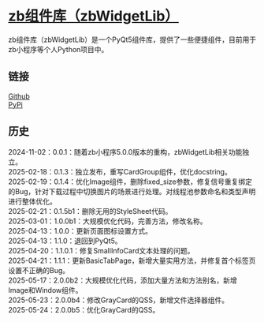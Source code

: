 # [zb组件库（zbWidgetLib）](https://ianzb.github.io/project/zbWidgetLib.html)

zb组件库（zbWidgetLib）是一个PyQt5组件库，提供了一些便捷组件，目前用于zb小程序等个人Python项目中。

## 链接

[Github](https://github.com/Ianzb/zbWidgetLib/)  
[PyPi](https://pypi.org/project/zbWidgetLib/)

## 历史

2024-11-02：0.0.1：随着zb小程序5.0.0版本的重构，zbWidgetLib相关功能独立。  
2025-02-18：0.1.3：独立发布，重写CardGroup组件，优化docstring。  
2025-02-19：0.1.4：优化Image组件，删除fixed_size参数，修复信号重复绑定的Bug，针对下载过程中切换图片的场景进行处理。对线程池参数命名和类型声明进行整体优化。  
2025-02-21：0.1.5b1：删除无用的StyleSheet代码。  
2025-03-01：1.0.0b1：大规模优化代码，完善方法，修改名称。  
2025-04-13：1.0.0：更新页面图标设置方式。  
2025-04-13：1.1.0：退回到PyQt5。  
2025-04-20：1.1.0.1：修复SmallInfoCard文本处理的问题。  
2025-04-21：1.1.1：更新BasicTabPage，新增大量实用方法，并修复首个标签页设置不正确的Bug。  
2025-05-17：2.0.0b2：大规模优化代码，添加大量方法和方法别名，新增Image和Window组件。  
2025-05-23：2.0.0b4：修改GrayCard的QSS，新增文件选择器组件。  
2025-05-24：2.0.0b5：优化GrayCard的QSS。